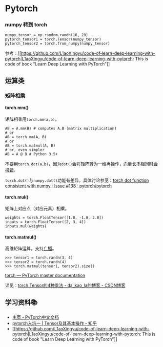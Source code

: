 # Pytorch

### numpy 转到 torch

```
numpy_tensor = np.random.randn(10, 20)
pytorch_tensor1 = torch.Tensor(numpy_tensor)
pytorch_tensor2 = torch.from_numpy(numpy_tensor)
```

参考：[[https://github.com/L1aoXingyu/code-of-learn-deep-learning-with-pytorch|L1aoXingyu/code-of-learn-deep-learning-with-pytorch: This is code of book "Learn Deep Learning with PyTorch"]]

## 运算类

### 矩阵相乘

#### torch.mm()
矩阵相乘用`torch.mm(a,b)`。

```
AB = A.mm(B) # computes A.B (matrix multiplication)
# or
AB = torch.mm(A, B)
# or
AB = torch.matmul(A, B)
# or, even simpler
AB = A @ B # Python 3.5+
```

不要用`torch.dot(a,b)`，因为`dot()`会将矩阵转为一维再操作，[向量长不相同时会报错](https://stackoverflow.com/questions/44524901/how-to-do-product-of-matrices-in-pytorch)。

`torch.dot()`与`numpy.dot()`功能有差异，具体讨论参见：[torch dot function consistent with numpy · Issue #138 · pytorch/pytorch](https://github.com/pytorch/pytorch/issues/138)

#### torch.mul()
矩阵上对应点（对应元素）相乘。

```
weights = torch.FloatTensor([1.0, -1.0, 2.0]) 
inputs = torch.FloatTensor([2, 3, 4]) 
inputs.mul(weights)
```

#### torch.matmul()
高维矩阵运算，支持[广播](https://pytorch.org/docs/stable/notes/broadcasting.html)。

```
>>> tensor1 = torch.randn(3, 4)
>>> tensor2 = torch.randn(4)
>>> torch.matmul(tensor1, tensor2).size()
```

[torch — PyTorch master documentation](https://pytorch.org/docs/stable/torch.html?highlight=torch%20mul#torch.mul)

详见：[torch.Tensor的4种乘法 - da_kao_la的博客 - CSDN博客](https://blog.csdn.net/da_kao_la/article/details/87484403)

## 学习资料📚

  * [主页 - PyTorch中文文档](https://pytorch-cn.readthedocs.io/zh/latest/)
  * [pytorch入坑一  | Tensor及其基本操作 - 知乎](https://zhuanlan.zhihu.com/p/36233589)
  * [[https://github.com/L1aoXingyu/code-of-learn-deep-learning-with-pytorch|L1aoXingyu/code-of-learn-deep-learning-with-pytorch: This is code of book "Learn Deep Learning with PyTorch"]]
